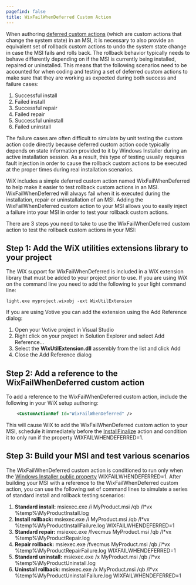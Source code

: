 ```yaml
---
pagefind: false
title: WixFailWhenDeferred Custom Action
---
```


When authoring <a href="http://msdn.microsoft.com/library/aa368268.aspx" target="_blank">deferred custom actions</a> (which are custom actions that change the system state) in an MSI, it is necessary to also provide an equivalent set of rollback custom actions to undo the system state change in case the MSI fails and rolls back. The rollback behavior typically needs to behave differently depending on if the MSI is currently being installed, repaired or uninstalled. This means that the following scenarios need to be accounted for when coding and testing a set of deferred custom actions to make sure that they are working as expected during both success and failure cases:

1. Successful install
1. Failed install
1. Successful repair
1. Failed repair
1. Successful uninstall
1. Failed uninstall

The failure cases are often difficult to simulate by unit testing the custom action code directly because deferred custom action code typically depends on state information provided to it by Windows Installer during an active installation session. As a result, this type of testing usually requires fault injection in order to cause the rollback custom actions to be executed at the proper times during real installation scenarios.

WiX includes a simple deferred custom action named WixFailWhenDeferred to help make it easier to test rollback custom actions in an MSI. WixFailWhenDeferred will always fail when it is executed during the installation, repair or uninstallation of an MSI. Adding the WixFailWhenDeferred custom action to your MSI allows you to easily inject a failure into your MSI in order to test your rollback custom actions.

There are 3 steps you need to take to use the WixFailWhenDeferred custom action to test the rollback custom actions in your MSI:

## Step 1: Add the WiX utilities extensions library to your project

The WiX support for WixFailWhenDeferred is included in a WiX extension library that must be added to your project prior to use. If you are using WiX on the command line you need to add the following to your light command line:

`light.exe myproject.wixobj -ext WixUtilExtension`

If you are using Votive you can add the extension using the Add Reference dialog:

1. Open your Votive project in Visual Studio
1. Right click on your project in Solution Explorer and select Add Reference...
1. Select the **WixUtilExtension.dll** assembly from the list and click Add
1. Close the Add Reference dialog

## Step 2: Add a reference to the WixFailWhenDeferred custom action

To add a reference to the WixFailWhenDeferred custom action, include the following in your WiX setup authoring:

```xml
    <CustomActionRef Id="WixFailWhenDeferred" />
```

This will cause WiX to add the WixFailWhenDeferred custom action to your MSI, schedule it immediately before the <a href="http://msdn.microsoft.com/library/aa369505.aspx" target="_blank">InstallFinalize</a> action and condition it to only run if the property WIXFAILWHENDEFERRED=1.

## Step 3: Build your MSI and test various scenarios

The WixFailWhenDeferred custom action is conditioned to run only when the <a href="http://msdn.microsoft.com/library/aa370912.aspx" target="_blank">Windows Installer public property</a> WIXFAILWHENDEFERRED=1. After building your MSI with a reference to the WixFailWhenDeferred custom action, you can use the following set of command lines to simulate a series of standard install and rollback testing scenarios:

1. <b>Standard install:</b> msiexec.exe /i MyProduct.msi /qb /l*vx %temp%\MyProductInstall.log
1. <b>Install rollback:</b> msiexec.exe /i MyProduct.msi /qb /l*vx %temp%\MyProductInstallFailure.log WIXFAILWHENDEFERRED=1
1. <b>Standard repair:</b> msiexec.exe /fvecmus MyProduct.msi /qb /l*vx %temp%\MyProductRepair.log
1. <b>Repair rollback:</b> msiexec.exe /fvecmus MyProduct.msi /qb /l*vx %temp%\MyProductRepairFailure.log WIXFAILWHENDEFERRED=1
1. <b>Standard uninstall:</b> msiexec.exe /x MyProduct.msi /qb /l*vx %temp%\MyProductUninstall.log
1. <b>Uninstall rollback:</b> msiexec.exe /x MyProduct.msi /qb /l*vx %temp%\MyProductUninstallFailure.log WIXFAILWHENDEFERRED=1
